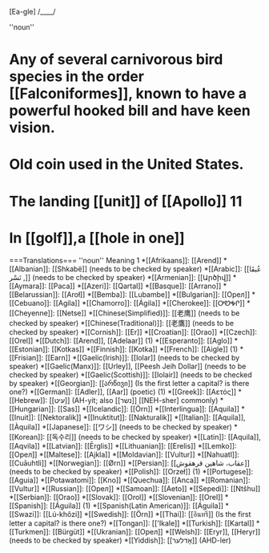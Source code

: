 [Ea-gle] /____/

''noun''

# Any of several carnivorous bird species in the order [[Falconiformes]], known to have a powerful hooked bill and have keen vision.
# Old coin used in the United States.
# The landing [[unit]] of [[Apollo]] 11
# In [[golf]],a [[hole in one]]

===Translations===
''noun'' Meaning 1
*[[Afrikaans]]: [[Arend]]
*[[Albanian]]: [[Shkabë]] (needs to be checked by speaker)
*[[Arabic]]: [[عُبقَا , نَسْر]] (needs to be checked by speaker)
*[[Armenian]]: [[Արծիվ]]
*[[Aymara]]: [[Paca]]
*[[Azeri]]: [[Qartal]]
*[[Basque]]: [[Arrano]]
*[[Belarussian]]: [[Aroł]]
*[[Bemba]]: [[Lubambe]] 
*[[Bulgarian]]: [[Oрел]]
*[[Cebuano]]: [[Agila]]
*[[Chamorro]]: [[Ágila]]
*[[Cherokee]]: [[&#5028;&#5100;&#5037;&#5045;]]
*[[Cheyenne]]: [[Netse]]
*[[Chinese(Simplified)]]: [[老鹰]] (needs to be checked by speaker)
*[[Chinese(Traditional)]]: [[老鷹]] (needs to be checked by speaker)
*[[Cornish]]: [[Er]]
*[[Croatian]]: [[Orao]]
*[[Czech]]: [[Orel]]
*[[Dutch]]: [[Arend]], [[Adelaar]] (1)
*[[Esperanto]]: [[Aglo]]
*[[Estonian]]: [[Kotkas]]
*[[Finnish]]: [[Kotka]] 
*[[French]]: [[Aigle]] (1)
*[[Frisian]]: [[Earn]]
*[[Gaelic(Irish)]]: [[Iolar]] (needs to be checked by speaker)
*[[Gaelic(Manx)]]: [[Urley]], [[Peesh Jeih Dollar]] (needs to be checked by speaker)
*[[Gaelic(Scottish)]]: [[Iolair]] (needs to be checked by speaker)
*[[Georgian]]: [[არწივი]] (Is the first letter a capital? is there one?)
*[[German]]: [[Adler]], [[Aar]] (poetic) (1)
*[[Greek]]: [[Aετός]]
*[[Hebrew]]: [[עיט]] (AH-yit; also [[נשר]] [[NEH-sher] commonly) 
*[[Hungarian]]: [[Sas]] 
*[[Icelandic]]: [[Örn]]
*[[Interlingua]]: [[Aquila]]
*[[Inuit]]: [[Nektoralik]]
*[[Inuktitut]]: [[Nakturalik]]
*[[Italian]]: [[Aquila]], [[Àquila]]
*[[Japanese]]: [[ワシ]] (needs to be checked by speaker)
*[[Korean]]: [[독수리]] (needs to be checked by speaker)
*[[Latin]]: [[Aquila]], [[Aqvila]]
*[[Latvian]]: [[Ērglis]]
*[[Lithuanian]]: [[Erelis]]
*[[Lemko]]: [[Орел]] 
*[[Maltese]]: [[Ajkla]]
*[[Moldavian]]: [[Vultur]]
*[[Nahuatl]]: [[Cuāuhtli]]
*[[Norwegian]]: [[Ørn]]
*[[Persian]]: [[عقاب‌، شاهين‌ قرهقوش]] (needs to be checked by speaker)
*[[Polish]]: [[Orzeł]] (1)
*[[Portugese]]: [[Aguia]]
*[[Potawatomi]]: [[Kno]]
*[[Quechua]]: [[Anca]]
*[[Romanian]]: [[Vultur]]
*[[Russian]]: [[Oрел]]
*[[Samoan]]: [[Aeto]]
*[[Sepedi]]: [[Ntšhu]]
*[[Serbian]]: [[Orao]]
*[[Slovak]]: [[Orol]]
*[[Slovenian]]: [[Orel]]
*[[Spanish]]: [[Águila]] (1)
*[[Spanish(Latin American)]]: [[Águila]]
*[[Swazi]]: [[Lú-khôzi]]
*[[Swedish]]: [[Örn]]
*[[Thai]]: [[อินทรี]] (Is the first letter a capital? is there one?)
*[[Tongan]]: [['Ikale]]
*[[Turkish]]: [[Kartal]]
*[[Turkmen]]: [[Bürgüt]]
*[[Ukranian]]: [[Oрел]]
*[[Welsh]]: [[Eryr]], [[Heryr]] (needs to be checked by speaker)
*[[Yiddish]]: [[אָדלער]] (AHD-ler)
